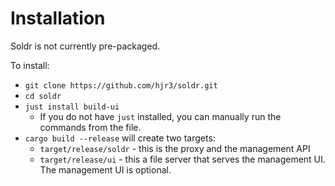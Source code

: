# Installation

Soldr is not currently pre-packaged.

To install:

- `git clone https://github.com/hjr3/soldr.git`
- `cd soldr`
- `just install build-ui`
   - If you do not have `just` installed, you can manually run the commands from the file.
- `cargo build --release` will create two targets:
   - `target/release/soldr` - this is the proxy and the management API
   - `target/release/ui` - this a file server that serves the management UI. The management UI is optional.
